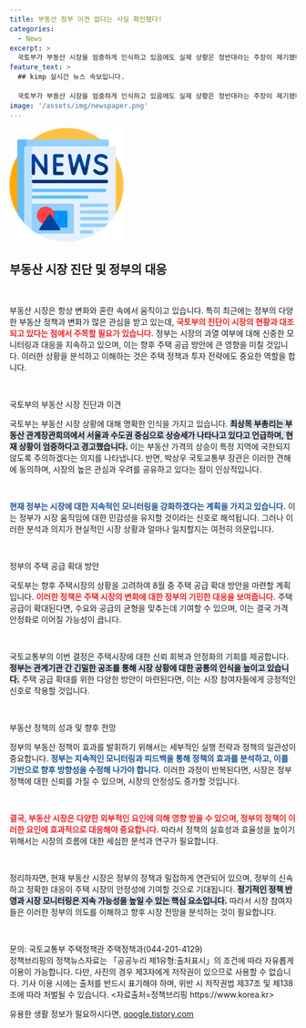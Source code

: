 ```yaml
---
title: 부동산 정부 이견 없다는 사실 확인됐다!
categories:
  - News
excerpt: >
  국토부가 부동산 시장을 엄중하게 인식하고 있음에도 실제 상황은 정반대라는 주장이 제기됐다. 서울·수도권의 상승세 속에서 정부의 향후 주택 공급 방안은 과연 시장에 어떤 영향을 미칠까? 클릭을 통해 그 진실을 확인해보세요!
feature_text: >
  ## kimp 실시간 뉴스 속보입니다.

  국토부가 부동산 시장을 엄중하게 인식하고 있음에도 실제 상황은 정반대라는 주장이 제기됐다. 서울·수도권의 상승세 속에서 정부의 향후 주택 공급 방안은 과연 시장에 어떤 영향을 미칠까? 클릭을 통해 그 진실을 확인해보세요!
image: '/assets/img/newspaper.png'
---
```


<p><img src="/assets/img/newspaper.png" alt="kimplant 속보" /></p>

<h2 data-ke-size="size26">부동산 시장 진단 및 정부의 대응</h2>

<p data-ke-size="size16">&nbsp;</p>

<p>부동산 시장은 항상 변화와 혼란 속에서 움직이고 있습니다. 특히 최근에는 정부의 다양한 부동산 정책과 변화가 많은 관심을 받고 있는데, <b><span style="color: #ee2323;">국토부의 진단이 시장의 현황과 대조되고 있다는 점에서 주목할 필요가 있습니다.</span></b> 정부는 시장의 과열 여부에 대해 신중한 모니터링과 대응을 지속하고 있으며, 이는 향후 주택 공급 방안에 큰 영향을 미칠 것입니다. 이러한 상황을 분석하고 이해하는 것은 주택 정책과 투자 전략에도 중요한 역할을 합니다. </p>

<p data-ke-size="size16">&nbsp;</p>

<p>국토부의 부동산 시장 진단과 이견</p>

<p>국토부는 부동산 시장 상황에 대해 명확한 인식을 가지고 있습니다. <b><span style="background-color: #21538527;">최상목 부총리는 부동산 관계장관회의에서 서울과 수도권 중심으로 상승세가 나타나고 있다고 언급하며, 현재 상황이 엄중하다고 경고했습니다.</span></b> 이는 부동산 가격의 상승이 특정 지역에 국한되지 않도록 주의하겠다는 의지를 나타냅니다. 반면, 박상우 국토교통부 장관은 이러한 견해에 동의하며, 시장의 높은 관심과 우려를 공유하고 있다는 점이 인상적입니다. </p>

<p data-ke-size="size16">&nbsp;</p>

<p><b><span style="color: #1a5490;">현재 정부는 시장에 대한 지속적인 모니터링을 강화하겠다는 계획을 가지고 있습니다.</span></b> 이는 정부가 시장 움직임에 대한 민감성을 유지할 것이라는 신호로 해석됩니다.  그러나 이러한 분석과 의지가 현실적인 시장 상황과 얼마나 일치할지는 여전히 의문입니다.</p>

<p data-ke-size="size16">&nbsp;</p>

<p>정부의 주택 공급 확대 방안</p>

<p>국토부는 향후 주택시장의 상황을 고려하여 8월 중 주택 공급 확대 방안을 마련할 계획입니다. <b><span style="color: #ee2323;">이러한 정책은 주택 시장의 변화에 대한 정부의 기민한 대응을 보여줍니다.</span></b> 주택 공급이 확대된다면, 수요와 공급의 균형을 맞추는데 기여할 수 있으며, 이는 결국 가격 안정화로 이어질 가능성이 큽니다.</p>

<p data-ke-size="size16">&nbsp;</p>

<p>국토교통부의 이번 결정은 주택시장에 대한 신뢰 회복과 안정화의 기회를 제공합니다. <b><span style="background-color: #21538527;">정부는 관계기관 간 긴밀한 공조를 통해 시장 상황에 대한 공통의 인식을 높이고 있습니다.</span></b> 주택 공급 확대를 위한 다양한 방안이 마련된다면, 이는 시장 참여자들에게 긍정적인 신호로 작용할 것입니다. </p>

<p data-ke-size="size16">&nbsp;</p>

<p>부동산 정책의 성과 및 향후 전망</p>

<p>정부의 부동산 정책이 효과를 발휘하기 위해서는 세부적인 실행 전략과 정책의 일관성이 중요합니다. <b><span style="color: #1a5490;">정부는 지속적인 모니터링과 피드백을 통해 정책의 효과를 분석하고, 이를 기반으로 향후 방향성을 수정해 나가야 합니다.</span></b> 이러한 과정이 반복된다면, 시장은 정부 정책에 대한 신뢰를 가질 수 있으며, 시장의 안정성도 증가할 것입니다.</p>

<p data-ke-size="size16">&nbsp;</p>

<p><b><span style="color: #ee2323;">결국, 부동산 시장은 다양한 외부적인 요인에 의해 영향 받을 수 있으며, 정부의 정책이 이러한 요인에 효과적으로 대응해야 중요합니다.</span></b> 따라서 정책의 실효성과 효율성을 높이기 위해서는 시장의 흐름에 대한 세심한 분석과 연구가 필요합니다. </p>

<p data-ke-size="size16">&nbsp;</p>

<p>정리하자면, 현재 부동산 시장은 정부의 정책과 밀접하게 연관되어 있으며, 정부의 신속하고 정확한 대응이 주택 시장의 안정성에 기여할 것으로 기대됩니다. <b><span style="background-color: #21538527;">정기적인 정책 반영과 시장 모니터링은 지속 가능성을 높일 수 있는 핵심 요소입니다.</span></b> 따라서 시장 참여자들은 이러한 정부의 의도를 이해하고 향후 시장 전망을 분석하는 것이 필요합니다. </p>

<p data-ke-size="size16">&nbsp;</p>

<p>문의: 국토교통부 주택정책관 주택정책과(044-201-4129)<br />
정책브리핑의 정책뉴스자료는 「공공누리 제1유형:출처표시」의 조건에 따라 자유롭게 이용이 가능합니다. 다만, 사진의 경우 제3자에게 저작권이 있으므로 사용할 수 없습니다. 기사 이용 시에는 출처를 반드시 표기해야 하며, 위반 시 저작권법 제37조 및 제138조에 따라 처벌될 수 있습니다. &lt;자료출처=정책브리핑 https://www.korea.kr></p>
유용한 생활 정보가 필요하시다면, <a href="https://qoogle.tistory.com" rel="dofollow">qoogle.tistory.com</a>


